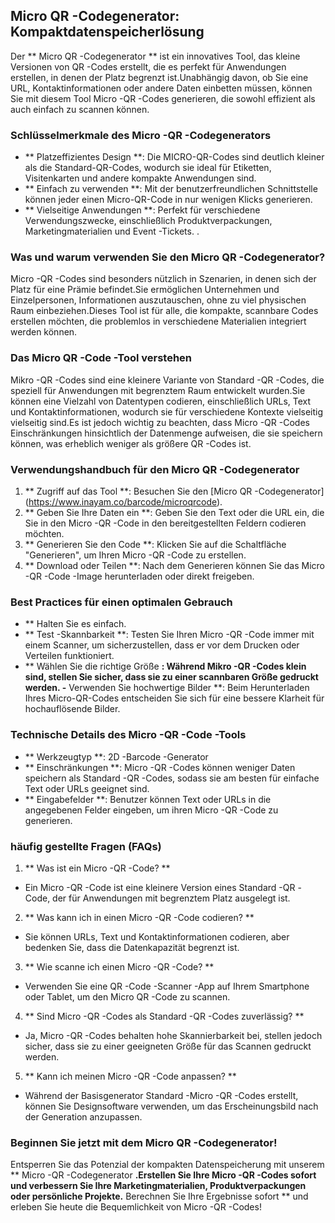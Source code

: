 ## Micro QR -Codegenerator: Kompaktdatenspeicherlösung

Der ** Micro QR -Codegenerator ** ist ein innovatives Tool, das kleine Versionen von QR -Codes erstellt, die es perfekt für Anwendungen erstellen, in denen der Platz begrenzt ist.Unabhängig davon, ob Sie eine URL, Kontaktinformationen oder andere Daten einbetten müssen, können Sie mit diesem Tool Micro -QR -Codes generieren, die sowohl effizient als auch einfach zu scannen können.

### Schlüsselmerkmale des Micro -QR -Codegenerators

- ** Platzeffizientes Design **: Die MICRO-QR-Codes sind deutlich kleiner als die Standard-QR-Codes, wodurch sie ideal für Etiketten, Visitenkarten und andere kompakte Anwendungen sind.
- ** Einfach zu verwenden **: Mit der benutzerfreundlichen Schnittstelle können jeder einen Micro-QR-Code in nur wenigen Klicks generieren.
- ** Vielseitige Anwendungen **: Perfekt für verschiedene Verwendungszwecke, einschließlich Produktverpackungen, Marketingmaterialien und Event -Tickets.
.

### Was und warum verwenden Sie den Micro QR -Codegenerator?

Micro -QR -Codes sind besonders nützlich in Szenarien, in denen sich der Platz für eine Prämie befindet.Sie ermöglichen Unternehmen und Einzelpersonen, Informationen auszutauschen, ohne zu viel physischen Raum einbeziehen.Dieses Tool ist für alle, die kompakte, scannbare Codes erstellen möchten, die problemlos in verschiedene Materialien integriert werden können.

### Das Micro QR -Code -Tool verstehen

Mikro -QR -Codes sind eine kleinere Variante von Standard -QR -Codes, die speziell für Anwendungen mit begrenztem Raum entwickelt wurden.Sie können eine Vielzahl von Datentypen codieren, einschließlich URLs, Text und Kontaktinformationen, wodurch sie für verschiedene Kontexte vielseitig vielseitig sind.Es ist jedoch wichtig zu beachten, dass Micro -QR -Codes Einschränkungen hinsichtlich der Datenmenge aufweisen, die sie speichern können, was erheblich weniger als größere QR -Codes ist.

### Verwendungshandbuch für den Micro QR -Codegenerator

1. ** Zugriff auf das Tool **: Besuchen Sie den [Micro QR -Codegenerator] (https://www.inayam.co/barcode/microqrcode).
2. ** Geben Sie Ihre Daten ein **: Geben Sie den Text oder die URL ein, die Sie in den Micro -QR -Code in den bereitgestellten Feldern codieren möchten.
3. ** Generieren Sie den Code **: Klicken Sie auf die Schaltfläche "Generieren", um Ihren Micro -QR -Code zu erstellen.
4. ** Download oder Teilen **: Nach dem Generieren können Sie das Micro -QR -Code -Image herunterladen oder direkt freigeben.

### Best Practices für einen optimalen Gebrauch

- ** Halten Sie es einfach.
- ** Test -Skannbarkeit **: Testen Sie Ihren Micro -QR -Code immer mit einem Scanner, um sicherzustellen, dass er vor dem Drucken oder Verteilen funktioniert.
- ** Wählen Sie die richtige Größe **: Während Mikro -QR -Codes klein sind, stellen Sie sicher, dass sie zu einer scannbaren Größe gedruckt werden.
-** Verwenden Sie hochwertige Bilder **: Beim Herunterladen Ihres Micro-QR-Codes entscheiden Sie sich für eine bessere Klarheit für hochauflösende Bilder.

### Technische Details des Micro -QR -Code -Tools

- ** Werkzeugtyp **: 2D -Barcode -Generator
- ** Einschränkungen **: Micro -QR -Codes können weniger Daten speichern als Standard -QR -Codes, sodass sie am besten für einfache Text oder URLs geeignet sind.
- ** Eingabefelder **: Benutzer können Text oder URLs in die angegebenen Felder eingeben, um ihren Micro -QR -Code zu generieren.

### häufig gestellte Fragen (FAQs)

1. ** Was ist ein Micro -QR -Code? **
- Ein Micro -QR -Code ist eine kleinere Version eines Standard -QR -Code, der für Anwendungen mit begrenztem Platz ausgelegt ist.

2. ** Was kann ich in einen Micro -QR -Code codieren? **
- Sie können URLs, Text und Kontaktinformationen codieren, aber bedenken Sie, dass die Datenkapazität begrenzt ist.

3. ** Wie scanne ich einen Micro -QR -Code? **
- Verwenden Sie eine QR -Code -Scanner -App auf Ihrem Smartphone oder Tablet, um den Micro QR -Code zu scannen.

4. ** Sind Micro -QR -Codes als Standard -QR -Codes zuverlässig? **
- Ja, Micro -QR -Codes behalten hohe Skannierbarkeit bei, stellen jedoch sicher, dass sie zu einer geeigneten Größe für das Scannen gedruckt werden.

5. ** Kann ich meinen Micro -QR -Code anpassen? **
- Während der Basisgenerator Standard -Micro -QR -Codes erstellt, können Sie Designsoftware verwenden, um das Erscheinungsbild nach der Generation anzupassen.

### Beginnen Sie jetzt mit dem Micro QR -Codegenerator!

Entsperren Sie das Potenzial der kompakten Datenspeicherung mit unserem ** Micro -QR -Codegenerator **.Erstellen Sie Ihre Micro -QR -Codes sofort und verbessern Sie Ihre Marketingmaterialien, Produktverpackungen oder persönliche Projekte.** Berechnen Sie Ihre Ergebnisse sofort ** und erleben Sie heute die Bequemlichkeit von Micro -QR -Codes!